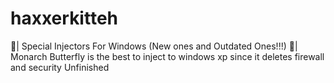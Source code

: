 # haxxerkitteh
💉| Special Injectors For Windows (New ones and Outdated Ones!!!)
🦋| Monarch Butterfly is the best to inject to windows xp since it deletes firewall and security
Unfinished
